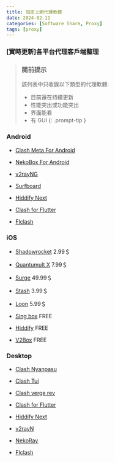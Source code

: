 ```yaml
---
title: 加密上網代理軟體
date: 2024-02-11
categories: [Software Share, Proxy]
tags: [proxy]
---
```

### [實時更新]各平台代理客戶端整理

>### 閱前提示
>該列表中只收錄以下類型的代理軟體:
>
>- 目前還在持續更新
>- 性能突出或功能突出
>- 界面能看
>- 有 GUI
{: .prompt-tip }

### Android

- [Clash Meta For Android](https://github.com/MetaCubeX/ClashMetaForAndroid/releases/latest)

- [NekoBox For Android](https://play.google.com/store/apps/details?id=moe.nb4a&pcampaignid=web_share)

- [v2rayNG](https://play.google.com/store/apps/details?id=com.v2ray.ang&pcampaignid=web_share)

- [Surfboard](https://play.google.com/store/apps/details?id=com.getsurfboard&pcampaignid=web_share)

- [Hiddify Next](https://play.google.com/store/apps/details?id=app.hiddify.com&pcampaignid=web_share)

- [Clash for Flutter](https://github.com/mapleafgo/clash-for-flutter/releases/latest)

- [Flclash](https://github.com/chen08209/FlClash/releases/latest)

### iOS

- [Shadowrocket](https://apps.apple.com/us/app/shadowrocket/id932747118)  2.99＄

- [Quantumult X](https://apps.apple.com/us/app/quantumult-x/id1443988620)  7.99＄

- [Surge](https://apps.apple.com/us/app/surge-5/id1442620678)  49.99＄

- [Stash](https://apps.apple.com/us/app/stash-rule-based-proxy/id1596063349) 3.99＄

- [Loon](https://apps.apple.com/hk/app/loon/id1373567447)  5.99＄

- [Sing box](https://apps.apple.com/us/app/sing-box/id6673731168)  FREE

- [Hiddify](https://apps.apple.com/us/app/id6596777532)  FREE

- [V2Box](https://apps.apple.com/us/app/v2box-v2ray-client/id6446814690)  FREE

### Desktop

- [Clash Nyanpasu](https://github.com/keiko233/clash-nyanpasu/releases/latest)

- [Clash Tui](https://github.com/JohanChane/clashtui/releases/latest)

- [Clash verge rev](https://github.com/clash-verge-rev/clash-verge-rev/releases/latest)

- [Clash for Flutter](https://github.com/mapleafgo/clash-for-flutter/releases/latest)

- [Hiddify Next](https://github.com/hiddify/hiddify-next/releases/latest)

- [v2rayN](https://github.com/2dust/v2rayN/releases/latest)

- [NekoRay](https://github.com/MatsuriDayo/nekoray/releases/latest)

- [Flclash](https://github.com/chen08209/FlClash/releases/latest)
